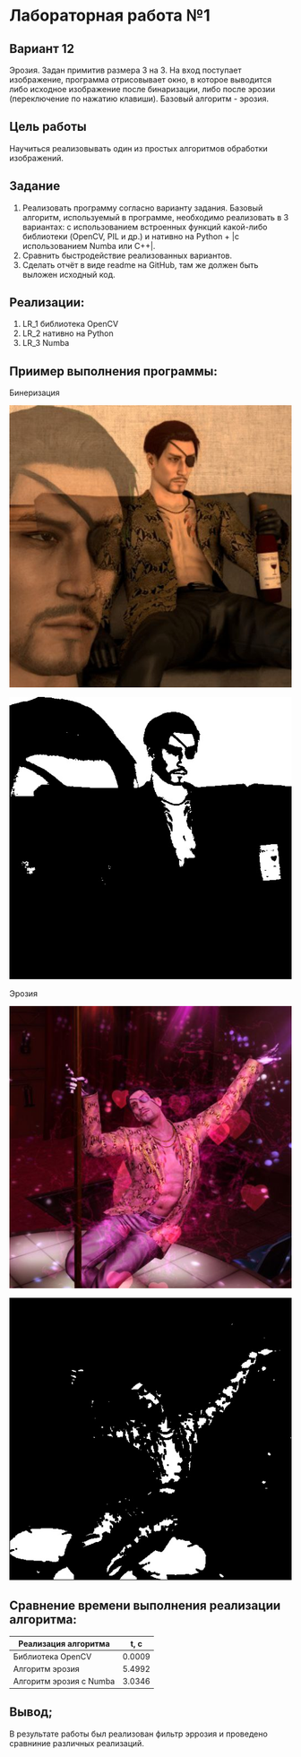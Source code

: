 # Лабораторная работа №1

## Вариант 12
Эрозия. Задан примитив размера 3 на 3. На вход поступает изображение,
программа отрисовывает окно, в которое выводится либо исходное
изображение после бинаризации, либо после эрозии (переключение по
нажатию клавиши). Базовый алгоритм - эрозия.

## Цель работы
Научиться реализовывать один из простых алгоритмов обработки
изображений.

## Задание
  1. Реализовать программу согласно варианту задания. Базовый алгоритм, используемый в программе, необходимо реализовать в 3 вариантах: с использованием встроенных функций какой-либо библиотеки (OpenCV, PIL и др.) и нативно на Python + |с использованием Numba или C++|.
  2. Сравнить быстродействие реализованных вариантов.
  3. Сделать отчёт в виде readme на GitHub, там же должен быть выложен исходный код.

## Реализации:
  1. LR_1 библиотека OpenCV 
  2. LR_2 нативно на Python
  3. LR_3 Numba
 
## Приимер выполнения программы:
Бинеризация

![До](photo_1.jpg)

![После](res/2_result.jpg)

Эрозия

![До](photo_2.jpg)

![После](res/3_result.jpg)

 
## Сравнение времени выполнения реализации алгоритма:

| Реализация алгоритма   | t, с  | 
|------------------------|:-----:|
|Библиотека OpenCV       | 0.0009|  
|Алгоритм эрозия         | 5.4992| 
|Алгоритм эрозия с Numba | 3.0346| 

## Вывод;
В результате работы был реализован фильтр эррозия и проведено сравниние различных реализаций.
